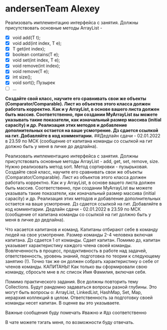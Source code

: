 # andersenTeam Alexey
Реализовать имплементацию интерфейса с занятия.
Должны присутствовать основные методы ArrayList - 
* [X] void add(T t);
* [X] void add(int index, T e);
* [X] T get(int index);
* [X] boolean contains(T e);
* [X] void set(int index, T e);
* [X] void remove(int index);
* [X] void remove(T e);
* [X] int size();
* [X] void sort(); Пузырек
* [ ] ...

**Создайте свой класс, научите его сравнивать свои же объекты (Comparator/Comparable). Лист из объектов этого класса должен работать корректно. 
Как и у ArrayList, в основе вашего листа должен быть массив. 
Соответственно, при создании MyArrayList вы можете указывать такие показатели, как изначальный размер массива (initial capacity) и др.
Реализация этих методов и добавление дополнительных остается на ваше усмотрение.
Дз сдается ссылкой на гит. Добавляйте в код комментарии.**
##Дедлайн сдачи - 02.01.2022 в 23.59 по МСК (сообщение от капитана команды со ссылкой на гит должно быть у меня в личке до дедлайна).


Реализовать имплементацию интерфейса с занятия.
Должны присутствовать основные методы ArrayList - add, get, set, remove, size.
Нужно реализовать метод sort. Метод сортировки - пузырьковая. Создайте свой класс, научите его сравнивать свои же объекты (Comparator/Comparable). Лист из объектов этого класса должен работать корректно.
Как и у ArrayList, в основе вашего листа должен быть массив. Соответственно, при создании MyArrayList вы можете указывать такие показатели, как изначальный размер массива (initial capacity) и др.
Реализация этих методов и добавление дополнительных остается на ваше усмотрение.
Дз сдается ссылкой на гит. Добавляйте в код комментарии.
Дедлайн сдачи - 02.01.2022 в 23.59 по МСК (сообщение от капитана команды со ссылкой на гит должно быть у меня в личке до дедлайна).

Что касается капитанов и команд. Капитаны отбирают себе в команду людей на свое усмотрение. Размер команды 2-4 человека включая капитана. Дз сдается 1 от команды. Сдает капитан. Помимо дз, капитан указывает характеристику каждого члена своей команды. Вовлеченность в процесс, продуктивность в работе над задачей, ответственность, уровень знаний, подготовка по теории к следующему занятию (!). Точно так же он должен собрать характеристику о себе от членов команды.
КАПИТАНЫ! Как только вы сформировали свою команду, сбросьте мне в лс список Имя Фамилия, включая себя.

Помимо практического задания. Все должны повторить тему Collections. Будут рандомно задаваться вопросы разной глубины. Это могут быть вопросы о:
ArrayList, LinkedList, HashMap, Set, Map, иерархия коллекций в целом. Ответственность за подготовку своей команды несет капитан. В оценке вы это указываете.


Важные сообщения буду помечать #важно и #дз соответственно

В чате можете тэгать меня, по возможности буду отвечать.